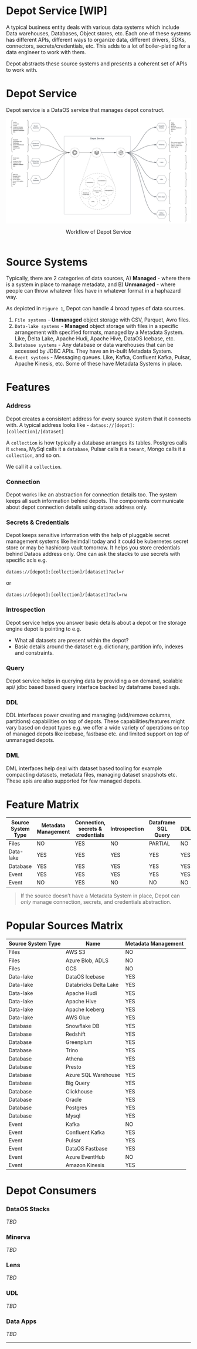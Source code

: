 # **Depot Service [WIP]**

A typical business entity deals with various data systems which include Data warehouses, Databases, Object stores, etc. Each one of these systems has different APIs, different ways to organize data, different drivers, SDKs, connectors, secrets/credentials, etc. This adds to a lot of boiler-plating for a data engineer to work with them.

Depot abstracts these source systems and presents a coherent set of APIs to work with.

# **Depot Service**

Depot service is a DataOS service that manages depot construct. 

<img src="Depot%20Service%20%5BWIP%5D/Depot_Service__(3).png" 
        alt="Depot" 
        style="display: block; margin: auto" />

<figcaption align = "center">Workflow of Depot Service</figcaption>

<br>

# **Source Systems**

Typically, there are 2 categories of data sources, A) **Managed** - where there is a system in place to manage metadata, and B) **Unmanaged** - where people can throw whatever files have in whatever format in a haphazard way. 

As depicted in `Figure 1`, Depot can handle 4 broad types of data sources. 

1. `File systems` - **Unmanaged** object storage with CSV, Parquet, Avro files. 
2. `Data-lake systems` - **Managed** object storage with files in a specific arrangement with specified formats, managed by a Metadata System. Like, Delta Lake, Apache Hudi, Apache Hive, DataOS Icebase, etc. 
3. `Database systems` - Any database or data warehouses that can be accessed by JDBC APIs. They have an in-built Metadata System.
4. `Event systems` - Messaging queues. Like, Kafka, Confluent Kafka, Pulsar, Apache Kinesis, etc. Some of these have Metadata Systems in place. 

# **Features**

### **Address**

Depot creates a consistent address for every source system that it connects with. A typical address looks like - `dataos://[depot]:[collection]/[dataset]`

A `collection` is how typically a database arranges its tables. Postgres calls it `schema`, MySql calls it a `database`, Pulsar calls it a `tenant`, Mongo calls it a `collection`, and so on. 

We call it a `collection`.

### **Connection**

Depot works like an abstraction for connection details too. The system keeps all such information behind depots. The components communicate about depot connection details using dataos address only.

### **Secrets & Credentials**

Depot keeps sensitive information with the help of pluggable secret management systems like heimdall today and it could be kubernetes secret store or may be hashicorp vault tomorrow. It helps you store credentials behind Dataos address only. One can ask the stacks to use secrets with specific acls e.g. 

`dataos://[depot]:[collection]/[dataset]?acl=r`

or 

`dataos://[depot]:[collection]/[dataset]?acl=rw`

### **Introspection**

Depot service helps you answer basic details about a depot or the storage engine depot is pointing to e.g.

- What all datasets are present within the depot?
- Basic details around the dataset e.g. dictionary, partition info, indexes and constraints.

### **Query**

Depot service helps in querying data by providing a on demand, scalable api/ jdbc based based query interface backed by dataframe based sqls.

### **DDL**

DDL interfaces power creating and managing (add/remove columns, partitions) capabilities on top of depots. These capabilities/features might vary based on depot types e.g. we offer a wide variety of operations on top of managed depots like icebase, fastbase etc. and limited support on top of unmanaged depots.

### **DML**

DML interfaces help deal with dataset based tooling for example compacting datasets, metadata files, managing dataset snapshots etc. These apis are also supported for few managed depots.

# **Feature Matrix**

| Source System Type | Metadata Management | Connection, secrets & credentials | Introspection | Dataframe SQL Query | DDL | DML |
| --- | --- | --- | --- | --- | --- | --- |
| Files | NO | YES | NO | PARTIAL | NO | NO |
| Data-lake | YES | YES | YES | YES | YES | YES |
| Database | YES | YES | YES | YES | YES | YES |
| Event | YES | YES | YES | YES | YES | NO |
| Event | NO | YES | NO | NO | NO | NO |

> If the source doesn’t have a Metadata System in place, Depot can *only* manage connection, secrets, and credentials abstraction.
> 

# **Popular Sources Matrix**


| Source System Type | Name | Metadata Management |
| --- | --- | --- |
| Files | AWS S3 | NO |
| Files | Azure Blob, ADLS | NO |
| Files | GCS | NO |
| Data-lake | DataOS Icebase | YES |
| Data-lake | Databricks Delta Lake | YES |
| Data-lake | Apache Hudi | YES |
| Data-lake | Apache Hive | YES |
| Data-lake | Apache Iceberg | YES |
| Data-lake | AWS Glue | YES |
| Database | Snowflake DB | YES |
| Database | Redshift | YES |
| Database | Greenplum | YES |
| Database | Trino | YES |
| Database | Athena | YES |
| Database | Presto | YES |
| Database | Azure SQL Warehouse | YES |
| Database | Big Query | YES |
| Database | Clickhouse | YES |
| Database | Oracle | YES |
| Database | Postgres | YES |
| Database | Mysql | YES |
| Event | Kafka | NO |
| Event | Confluent Kafka | YES |
| Event | Pulsar | YES |
| Event | DataOS Fastbase | YES |
| Event | Azure EventHub | NO |
| Event | Amazon Kinesis | YES |

# **Depot Consumers**

### **DataOS Stacks**

*TBD*

### **Minerva**

*TBD*

### **Lens**

*TBD*

### **UDL**

*TBD*

### **Data Apps**

*TBD*

---